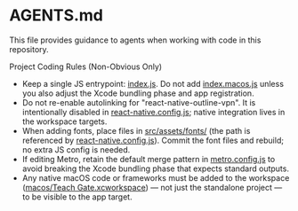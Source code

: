 # AGENTS.md

This file provides guidance to agents when working with code in this repository.

Project Coding Rules (Non-Obvious Only)

- Keep a single JS entrypoint: [index.js](index.js). Do not add [index.macos.js](index.macos.js) unless you also adjust the Xcode bundling phase and app registration.
- Do not re-enable autolinking for "react-native-outline-vpn". It is intentionally disabled in [react-native.config.js](react-native.config.js); native integration lives in the workspace targets.
- When adding fonts, place files in [src/assets/fonts/](src/assets/fonts/) (the path is referenced by [react-native.config.js](react-native.config.js)). Commit the font files and rebuild; no extra JS config is needed.
- If editing Metro, retain the default merge pattern in [metro.config.js](metro.config.js) to avoid breaking the Xcode bundling phase that expects standard outputs.
- Any native macOS code or frameworks must be added to the workspace ([macos/Teach Gate.xcworkspace](macos/Teach%20Gate.xcworkspace)) — not just the standalone project — to be visible to the app target.
